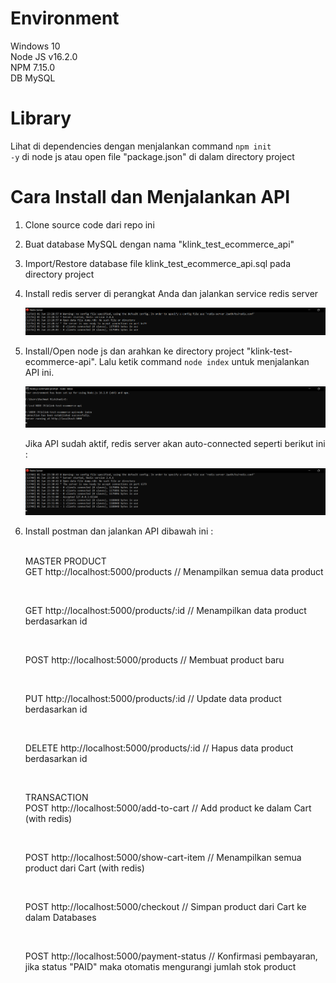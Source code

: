 # Environment
Windows 10 <br>
Node JS v16.2.0 <br>
NPM 7.15.0 <br>
DB MySQL <br>

# Library
Lihat di dependencies dengan menjalankan command <code>npm init -y</code> di node js atau open file "package.json" di dalam directory project

# Cara Install dan Menjalankan API
1. Clone source code dari repo ini  <br>
2. Buat database MySQL dengan nama "klink_test_ecommerce_api"
3. Import/Restore database file klink_test_ecommerce_api.sql pada directory project <br>
4. Install redis server di perangkat Anda dan jalankan service redis server <br>

   <img src="https://github.com/rachmat-fullstack/klink-test-ecommerce-api/blob/main/screenshoot/redis%20server%20on.png">
    
5. Install/Open node js dan arahkan ke directory project "klink-test-ecommerce-api". Lalu ketik command <code>node index</code> untuk menjalankan API ini. <br>

   <img src="https://github.com/rachmat-fullstack/klink-test-ecommerce-api/blob/main/screenshoot/run%20code.png">
    
    Jika API sudah aktif, redis server akan auto-connected seperti berikut ini :

    <img src="https://github.com/rachmat-fullstack/klink-test-ecommerce-api/blob/main/screenshoot/redis%20server%20auto%20connected%20after%20api%20run.png">
    
7. Install postman dan jalankan API dibawah ini : <br> <br>

    MASTER PRODUCT <br>
    GET		http://localhost:5000/products			// Menampilkan semua data product <br>
    
    <img src="">
    
    GET		http://localhost:5000/products/:id		// Menampilkan data product berdasarkan id <br>
    
    <img src="">
    
    POST	http://localhost:5000/products			// Membuat product baru <br>
    
    <img src="">
    
    PUT		http://localhost:5000/products/:id		// Update data product berdasarkan id <br>
    
    <img src="">
    
    DELETE	http://localhost:5000/products/:id		// Hapus data product berdasarkan id <br>
    
    <img src="">
    

    TRANSACTION <br>
    POST	http://localhost:5000/add-to-cart		// Add product ke dalam Cart	(with redis) <br>
    
    <img src="">
    
    POST	http://localhost:5000/show-cart-item	// Menampilkan semua product dari Cart	(with redis) <br>
    
    <img src="">
    
    POST	http://localhost:5000/checkout			// Simpan product dari Cart ke dalam Databases <br>
    
    <img src="">
    
    POST	http://localhost:5000/payment-status	// Konfirmasi pembayaran, jika status "PAID" maka otomatis mengurangi jumlah stok product <br>
    
    <img src="">
    

